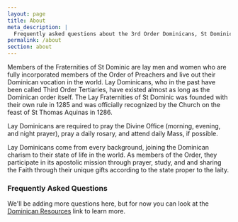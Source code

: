 ```yaml
---
layout: page
title: About
meta_description: |
  Frequently asked questions about the 3rd Order Dominicans, St Dominic Chapter (also known as San Diego Lay Dominicans)
permalink: /about
section: about
---
```

Members of the Fraternities of St Dominic are lay men and women who are fully incorporated members of the Order of Preachers and live out their Dominican vocation in the world. Lay Dominicans, who in the past have been called Third Order Tertiaries, have existed almost as long as the Dominican order itself. The Lay Fraternities of St Dominic was founded with their own rule in 1285 and was officially recognized by the Church on the feast of St Thomas Aquinas in 1286.

Lay Dominicans are required to pray the Divine Office (morning, evening, and night prayer), pray a daily rosary, and attend daily Mass, if possible.

Lay Dominicans come from every background, joining the Dominican charism to their state of life in the world. As members of the Order, they participate in its apostolic mission through prayer, study, and and sharing the Faith through their unique gifts according to the state proper to the laity.

### Frequently Asked Questions

We'll be adding more questions here, but for now you can look at the [Dominican Resources](/resources) link to learn more.

